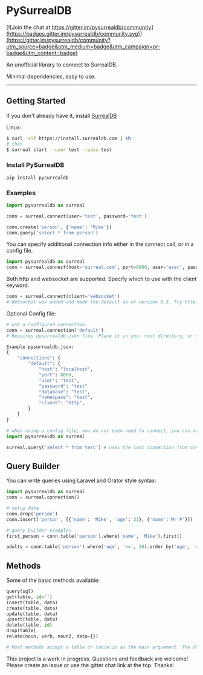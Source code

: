 # PySurrealDB

[![Join the chat at https://gitter.im/pysurrealdb/community](https://badges.gitter.im/pysurrealdb/community.svg)](https://gitter.im/pysurrealdb/community?utm_source=badge&utm_medium=badge&utm_campaign=pr-badge&utm_content=badge)

An unofficial library to connect to SurrealDB.

Minimal dependencies, easy to use.

---
## Getting Started

If you don't already have it, install [SurrealDB](https://surrealdb.com/docs/start/installation)

Linux: 
``` bash
$ curl -sSf https://install.surrealdb.com | sh
# then
$ surreal start --user test --pass test
```


### Install PySurrealDB
```
pip install pysurrealdb
```


### Examples

```python
import pysurrealdb as surreal

conn = surreal.connect(user='test', password='test')

conn.create('person', {'name': 'Mike'})
conn.query('select * from person')
```

You can specify additional connection info either in the connect call, or in a config file.

```python
import pysurrealdb as surreal
conn = surreal.connect(host='surreal.com', port=8000, user='user', password='pass', database='db', namespace='ns')
```

Both http and websocket are supported. Specify which to use with the client keyword.
```python
conn = surreal.connect(client='websocket')
# Websocket was added and made the default as of version 0.3. Try http if you run into issues, and please report any bugs you find!
```

Optional Config file:
```python
# use a configured connection. 
conn = surreal.connection('default')
# Requires pysurrealdb.json file. Place it in your root directory, or specify the file location with the env variable 'PYSURREALDB_CONFIG'.

Example pysurrealdb.json:
{
    "connections": {
        "default": {
            "host": "localhost",
            "port": 8000,
            "user": "test",
            "password": "test"
            "database": "test",
            "namespace": "test",
            "client": "http",
        }
    }
}

# when using a config file, you do not even need to connect, you can access most functions directly:
import pysurrealdb as surreal

surreal.query('select * from test') # uses the last connection from connect() or the default connection if connect() has not been called.
```


## Query Builder

You can write queries using Laravel and Orator style syntax:
```python
import pysurrealdb as surreal
conn = surreal.connection()

# setup data
conn.drop('person')
conn.insert('person', [{'name': 'Mike', 'age': 31}, {'name':'Mr P'}])

# query builder examples
first_person = conn.table('person').where('name', 'Mike').first()

adults = conn.table('person').where('age', '>=', 18).order_by('age', 'desc').limit(10).get()
```

## Methods
Some of the basic methods available:
```python
query(sql)
get(table, id='')
insert(table, data)
create(table, data)
update(table, data)
upsert(table, data)
delete(table, id)
drop(table)
relate(noun, verb, noun2, data={})

# Most methods accept a table or table:id as the main arguement. The data is also checked for an ID when relevant.
```


This project is a work in progress. Questions and feedback are welcome! Please create an issue or use the gitter chat link at the top. Thanks!
